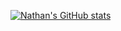 [![Nathan's GitHub stats](https://github-readme-stats.vercel.app/api?username=NSuer)](https://github.com/anuraghazra/github-readme-stats)
